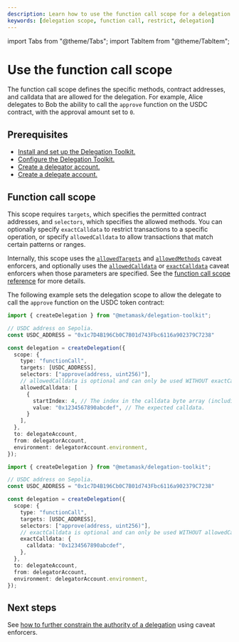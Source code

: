 ```yaml
---
description: Learn how to use the function call scope for a delegation.
keywords: [delegation scope, function call, restrict, delegation]
---
```


import Tabs from "@theme/Tabs"; 
import TabItem from "@theme/TabItem";

# Use the function call scope
 
The function call scope defines the specific methods, contract addresses, and calldata that are allowed for the delegation.
For example, Alice delegates to Bob the ability to call the `approve` function on the USDC contract, with the approval amount set to `0`.

## Prerequisites

- [Install and set up the Delegation Toolkit.](../../../get-started/install.md)
- [Configure the Delegation Toolkit.](../../configure-toolkit.md)
- [Create a delegator account.](../execute-on-smart-accounts-behalf.md#3-create-a-delegator-account)
- [Create a delegate account.](../execute-on-smart-accounts-behalf.md#4-create-a-delegate-account)

## Function call scope

This scope requires `targets`, which specifies the permitted contract addresses, and `selectors`, which specifies the allowed methods.
You can optionally specify `exactCalldata` to restrict transactions to a specific operation, or specify
`allowedCalldata` to allow transactions that match certain patterns or ranges.

Internally, this scope uses the [`allowedTargets`](../../../reference/delegation/caveats.md#allowedtargets) and [`allowedMethods`](../../../reference/delegation/caveats.md#allowedmethods) caveat enforcers, and 
optionally uses the [`allowedCalldata`](../../../reference/delegation/caveats.md#allowedcalldata) or [`exactCalldata`](../../../reference/delegation/caveats.md#exactcalldata) caveat enforcers when those parameters are specified.
See the [function call scope reference](../../../reference/delegation/delegation-scopes.md#function-call-scope) for more details.

The following example sets the delegation scope to allow the delegate to call the `approve` function on the USDC token contract:

<Tabs>
<TabItem value="With allowedCalldata">

```typescript
import { createDelegation } from "@metamask/delegation-toolkit";

// USDC address on Sepolia.
const USDC_ADDRESS = "0x1c7D4B196Cb0C7B01d743Fbc6116a902379C7238"

const delegation = createDelegation({
  scope: {
    type: "functionCall",
    targets: [USDC_ADDRESS],
    selectors: ["approve(address, uint256)"],
    // allowedCalldata is optional and can only be used WITHOUT exactCalldata.
    allowedCalldata: [
      {
        startIndex: 4, // The index in the calldata byte array (including the 4-byte method selector) where the expected calldata starts.
        value: "0x1234567890abcdef", // The expected calldata.
      }
    ],
  },
  to: delegateAccount,
  from: delegatorAccount,
  environment: delegatorAccount.environment,
});
```

</TabItem>
<TabItem value="With exactCalldata">

```typescript
import { createDelegation } from "@metamask/delegation-toolkit";

// USDC address on Sepolia.
const USDC_ADDRESS = "0x1c7D4B196Cb0C7B01d743Fbc6116a902379C7238"

const delegation = createDelegation({
  scope: {
    type: "functionCall",
    targets: [USDC_ADDRESS],
    selectors: ["approve(address, uint256)"],
    // exactCalldata is optional and can only be used WITHOUT allowedCalldata.
    exactCalldata: {
      calldata: "0x1234567890abcdef",
    },
  },
  to: delegateAccount,
  from: delegatorAccount,
  environment: delegatorAccount.environment,
});
```

</TabItem>
</Tabs>

## Next steps

See [how to further constrain the authority of a delegation](constrain-scope.md) using caveat enforcers.
